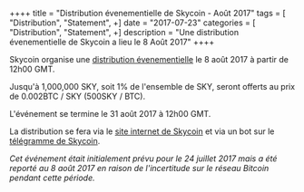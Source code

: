++++
title = "Distribution évenementielle de Skycoin - Août 2017"
tags = [
"Distribution",
"Statement",
+]
date = "2017-07-23"
categories = [
"Distribution",
"Statement",
+]
description = "Une distribution évenementielle de Skycoin a lieu le 8 Août 2017"
++++

Skycoin organise une [distribution évenementielle](https://www.skycoin.net/distribution/) le 8 août 2017 à partir de 12h00 GMT.

Jusqu'à 1,000,000 SKY, soit 1% de l'ensemble de SKY, seront offerts au prix de 0.002BTC / SKY (500SKY / BTC).

L'événement se termine le 31 août 2017 à 12h00 GMT.

La distribution se fera via le [site internet de Skycoin](https://www.skycoin.net/) et via un bot sur le [télégramme de Skycoin](https://t.me/Skycoin).

*Cet événement était initialement prévu pour le 24 juillet 2017 mais a été reporté au 8 août 2017 en raison de l'incertitude sur le réseau Bitcoin pendant cette période.*

